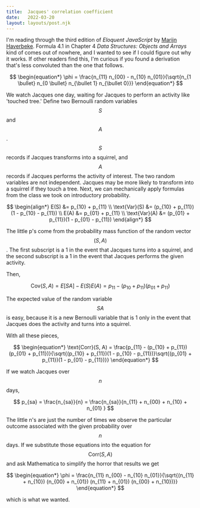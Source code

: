 ```yaml
---
title:  Jacques' correlation coefficient
date:   2022-03-20
layout: layouts/post.njk
---
```


I'm reading through the third edition of _Eloquent JavaScript_ by [Marijn Haverbeke](https://marijnhaverbeke.nl/). Formula 4.1 in Chapter 4 _Data Structures: Objects and Arrays_ kind of comes out of nowhere, and I wanted to see if I could figure out why it works. If other readers find this, I'm curious if you found a derivation that's less convoluted than the one that follows.

$$
\begin{equation*}
  \phi = \frac{n_{11} n_{00} - n_{10} n_{01}}{\sqrt{n_{1 \bullet} n_{0 \bullet} n_{\bullet 1} n_{\bullet 0}}}
\end{equation*}
$$

We watch Jacques one day, waiting for Jacques to perform an activity like 'touched tree.' Define two Bernoulli random variables $$ S $$ and $$ A $$. $$ S $$ records if Jacques transforms into a squirrel, and $$ A $$ records if Jacques performs the activity of interest. The two random variables are not independent. Jacques may be more likely to transform into a squirrel if they touch a tree. Next, we can mechanically apply formulas from the class we took on introductory probability.

$$
\begin{align*}
  E(S) &= p_{10} + p_{11} \\
  \text{Var}(S) &= (p_{10} + p_{11})(1 - p_{10} - p_{11}) \\
  E(A) &= p_{01} + p_{11} \\
  \text{Var}(A) &= (p_{01} + p_{11})(1 - p_{01} - p_{11})
\end{align*}
$$

The little p's come from the probability mass function of the random vector $$ (S, A) $$. The first subscript is a 1 in the event that Jacques turns into a squirrel, and the second subscript is a 1 in the event that Jacques performs the given activity.

Then,

$$
\begin{equation*}
  \text{Cov}(S, A) = E[SA] - E(S)E(A) = p_{11} - (p_{10} + p_{11})(p_{01} + p_{11})
\end{equation*}
$$

The expected value of the random variable $$ SA $$ is easy, because it is a new Bernoulli variable that is 1 only in the event that Jacques does the activity and turns into a squirrel.

With all these pieces,

$$
\begin{equation*}
  \text{Corr}(S, A) = \frac{p_{11} - (p_{10} + p_{11})(p_{01} + p_{11})}{\sqrt{(p_{10} + p_{11})(1 - p_{10} - p_{11})}\sqrt{(p_{01} + p_{11})(1 - p_{01} - p_{11})}}
\end{equation*}
$$

If we watch Jacques over $$ n $$ days,

$$ p_{sa} = \frac{n_{sa}}{n} = \frac{n_{sa}}{n_{11} + n_{00} + n_{10} + n_{01} } $$

The little n's are just the number of times we observe the particular outcome associated with the given probability over $$ n $$ days. If we substitute those equations into the equation for $$ \text{Corr}(S, A) $$ and ask Mathematica to simplify the horror that results we get

$$
\begin{equation*}
  \phi = \frac{n_{11} n_{00} - n_{10} n_{01}}{\sqrt{(n_{11} + n_{10}) (n_{00} + n_{01}) (n_{11} + n_{01}) (n_{00} + n_{10})}}
\end{equation*}
$$

which is what we wanted.
